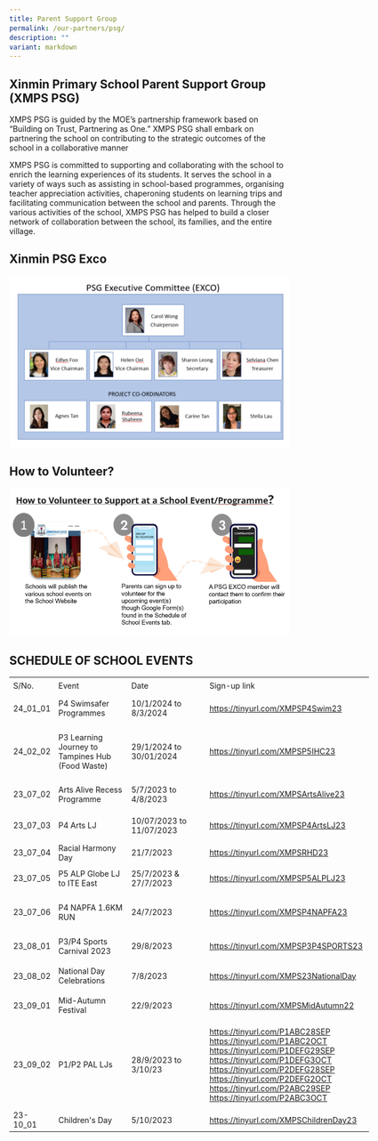 ```yaml
---
title: Parent Support Group
permalink: /our-partners/psg/
description: ""
variant: markdown
---
```

## Xinmin Primary School Parent Support Group (XMPS PSG) 


XMPS PSG is guided by the MOE’s partnership framework based on “Building on Trust, Partnering as One.” XMPS PSG shall embark on partnering the school on contributing to the strategic outcomes of the school in a collaborative manner

XMPS PSG is committed to supporting and collaborating with the school to enrich the learning experiences of its students. It serves the school in a variety of ways such as assisting in school-based programmes, organising teacher appreciation activities, chaperoning students on learning trips and facilitating communication between the school and parents. Through the various activities of the school, XMPS PSG has helped to build a closer network of collaboration between the school, its families, and the entire village.

## Xinmin PSG Exco

![](/images/psg%20exco%20final.png)

## How to Volunteer?

![](/images/how%20to%20volunteer.png)

   

## SCHEDULE OF SCHOOL EVENTS


   

<table style="border-collapse:
 collapse;width:485pt" width="646" cellspacing="0" cellpadding="0" border="0"><colgroup><col style="width:48pt" width="64"> <col style="mso-width-source:userset;mso-width-alt:4957;width:107pt" width="142"> <col style="mso-width-source:userset;mso-width-alt:5469;width:118pt" width="157"> <col style="mso-width-source:userset;mso-width-alt:9867;width:212pt" width="283"></colgroup><tbody><tr style="height:18.0pt" height="24"><td style="height:18.0pt;width:48pt" width="64" class="xl71" height="24">S/No.</td><td style="border-left:none;width:107pt" width="142" class="xl65">Event</td><td style="border-left:none;width:118pt" width="157" class="xl65">Date</td><td style="border-left:none;width:212pt" width="283" class="xl65">Sign-up link</td></tr><tr style="height:36.0pt" height="48"><td style="height:36.0pt;border-top:none" class="xl68" height="48">24_01_01</td><td style="border-top:none;border-left:none;width:107pt" width="142" class="xl66">P4 Swimsafer Programmes</td><td style="border-top:none;border-left:none;width:118pt" width="157" class="xl66">10/1/2024 to 8/3/2024</td><td style="border-top:none;border-left:none;width:212pt" width="283" class="xl67"><a href="https://tinyurl.com/XMPSP4Swim23">https://tinyurl.com/XMPSP4Swim23</a></td></tr><tr style="height:72.0pt" height="96"><td style="height:72.0pt;border-top:none" class="xl68" height="96">24_02_02</td><td style="border-top:none;border-left:none;width:107pt" width="142" class="xl66">P3 Learning Journey to Tampines Hub (Food Waste)</td><td style="border-top:none;border-left:none;width:118pt" width="157" class="xl70">29/1/2024 to 30/01/2024</td><td style="border-top:none;border-left:none;width:212pt" width="283" class="xl67"><a href="https://tinyurl.com/XMPSP5IHC23">https://tinyurl.com/XMPSP5IHC23</a></td></tr><tr style="height:36.0pt" height="48"><td style="height:36.0pt;border-top:none" class="xl68" height="48">23_07_02</td><td style="border-top:none;border-left:none;width:107pt" width="142" class="xl66">Arts Alive Recess Programme</td><td style="border-top:none;border-left:none;width:118pt" width="157" class="xl66">5/7/2023 to 4/8/2023</td><td style="border-top:none;border-left:none;width:212pt" width="283" class="xl67"><a href="https://tinyurl.com/XMPSArtsAlive23">https://tinyurl.com/XMPSArtsAlive23</a></td></tr><tr style="mso-height-source:userset;height:40.0pt" height="53"><td style="height:40.0pt;border-top:none" class="xl68" height="53">23_07_03</td><td style="border-top:none;border-left:none;width:107pt" width="142" class="xl66">P4 Arts LJ</td><td style="border-top:none;border-left:none;width:118pt" width="157" class="xl66">10/07/2023 to 11/07/2023<span style="mso-spacerun:yes">&nbsp;</span></td><td style="border-top:none;border-left:none;width:212pt" width="283" class="xl67"><a href="https://tinyurl.com/XMPSP4ArtsLJ23">https://tinyurl.com/XMPSP4ArtsLJ23</a></td></tr><tr style="height:18.0pt" height="24"><td style="height:18.0pt;border-top:none" class="xl68" height="24">23_07_04</td><td style="border-top:none;border-left:none;width:107pt" width="142" class="xl66">Racial Harmony Day</td><td style="border-top:none;border-left:none;width:118pt" width="157" class="xl69">21/7/2023</td><td style="border-top:none;border-left:none;width:212pt" width="283" class="xl67"><a href="https://tinyurl.com/XMPSRHD23">https://tinyurl.com/XMPSRHD23</a></td></tr><tr style="height:36.0pt" height="48"><td style="height:36.0pt;border-top:none" class="xl68" height="48">23_07_05</td><td style="border-top:none;border-left:none;width:107pt" width="142" class="xl66">P5 ALP Globe LJ to ITE East</td><td style="border-top:none;border-left:none;width:118pt" width="157" class="xl66">25/7/2023 &amp; 27/7/2023</td><td style="border-top:none;border-left:none;width:212pt" width="283" class="xl67"><a href="https://tinyurl.com/XMPSP5ALPLJ23">https://tinyurl.com/XMPSP5ALPLJ23</a></td></tr><tr style="mso-height-source:userset;height:47.5pt" height="63"><td style="height:47.5pt;border-top:none" class="xl68" height="63">23_07_06</td><td style="border-top:none;border-left:none;width:107pt" width="142" class="xl66">P4 NAPFA 1.6KM RUN</td><td style="border-top:none;border-left:none;width:118pt" width="157" class="xl69">24/7/2023</td><td style="border-top:none;border-left:none;width:212pt" width="283" class="xl67"><a href="https://tinyurl.com/XMPSP4NAPFA23">https://tinyurl.com/XMPSP4NAPFA23</a></td></tr><tr style="height:36.0pt" height="48"><td style="height:36.0pt;border-top:none" class="xl68" height="48">23_08_01</td><td style="border-top:none;border-left:none;width:107pt" width="142" class="xl66">P3/P4 Sports Carnival 2023</td><td style="border-top:none;border-left:none;width:118pt" width="157" class="xl69">29/8/2023</td><td style="border-top:none;border-left:none;width:212pt" width="283" class="xl67"><a href="https://tinyurl.com/XMPSP3P4SPORTS23">https://tinyurl.com/XMPSP3P4SPORTS23</a></td></tr><tr style="height:36.0pt" height="48"><td style="height:36.0pt;border-top:none" class="xl72" height="48">23_08_02</td><td style="border-top:none;border-left:none;width:107pt" width="142" class="xl73">National Day Celebrations</td><td style="border-top:none;border-left:none" class="xl79">7/8/2023</td><td style="border-top:none;border-left:none" class="xl75"><a href="https://tinyurl.com/XMPS23NationalDay">https://tinyurl.com/XMPS23NationalDay</a></td></tr><tr style="height:36.0pt" height="48"><td style="height:36.0pt" class="xl68" height="48">23_09_01</td><td style="border-left:none;width:107pt" width="142" class="xl66">Mid-Autumn Festival</td><td style="border-left:none" class="xl77">22/9/2023</td><td style="border-top:none;border-left:none;width:212pt" width="283" class="xl74"><a href="https://tinyurl.com/XMPSMidAutumn23">https://tinyurl.com/XMPSMidAutumn22</a></td></tr><tr style="height:116.0pt" height="155"><td style="height:116.0pt;border-top:none" class="xl68" height="155">23_09_02</td><td style="border-top:none;border-left:none;width:107pt" width="142" class="xl80">P1/P2 PAL LJs</td><td style="border-top:none;border-left:none" class="xl68">28/9/2023 to 3/10/23</td><td style="border-top:none;border-left:none;width:212pt" width="283" class="xl74"><a href="https://tinyurl.com/P1ABC28SEPhttps:/tinyurl.com/P1ABC2OCThttps:/tinyurl.com/P1DEFG29SEPhttps:/tinyurl.com/P1DEFG3OCThttps:/tinyurl.com/P2DEFG28SEPhttps:/tinyurl.com/P2DEFG2OCThttps:/tinyurl.com/P2ABC29SEPhttps:/tinyurl.com/P2ABC3OCT">https://tinyurl.com/P1ABC28SEP<br>https://tinyurl.com/P1ABC2OCT<br>https://tinyurl.com/P1DEFG29SEP<br>https://tinyurl.com/P1DEFG3OCT<br>https://tinyurl.com/P2DEFG28SEP<br>https://tinyurl.com/P2DEFG2OCT<br>https://tinyurl.com/P2ABC29SEP<br>https://tinyurl.com/P2ABC3OCT</a></td></tr><tr style="height:18.0pt" height="24"><td style="height:18.0pt;border-top:none" class="xl76" height="24">23-10_01</td><td style="border-top:none;border-left:none;width:107pt" width="142" class="xl66">Children's Day</td><td style="border-top:none;border-left:none" class="xl77">5/10/2023</td><td style="border-top:none;border-left:none" class="xl78"><a href="https://tinyurl.com/XMPSChildrenDay23">https://tinyurl.com/XMPSChildrenDay23</a></td></tr></tbody></table>